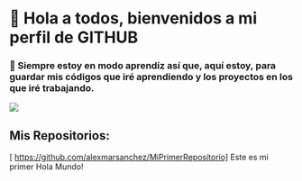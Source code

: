 # 👋 Hola a todos, bienvenidos a mi perfil de GITHUB


### 🌱 Siempre estoy en modo aprendíz así que, aquí estoy, para guardar mis códigos que iré aprendiendo y los proyectos en los que iré trabajando.

![](https://www.google.com/imgres?imgurl=https%3A%2F%2Fmedia-exp1.licdn.com%2Fdms%2Fimage%2FC4D16AQHCL1yfZD16CA%2Fprofile-displaybackgroundimage-shrink_200_800%2F0%2F1668246114699%3Fe%3D2147483647%26v%3Dbeta%26t%3D1eUKRRlj4yNZKQXOSxQgg97QsnxHkgv5zRFONyFcABk&imgrefurl=https%3A%2F%2Fes.linkedin.com%2Fin%2Falexmar-sanchez&tbnid=n9pEfHPUwk1rPM&vet=12ahUKEwi3-tC02Yr8AhWFgM4BHTvtAD4QMygHegQIARBF..i&docid=2YKnELPdcjO-fM&w=800&h=200&itg=1&q=alexmar%20sanchez&ved=2ahUKEwi3-tC02Yr8AhWFgM4BHTvtAD4QMygHegQIARBF) 

## Mis Repositorios:
[ https://github.com/alexmarsanchez/MiPrimerRepositorio] Este es mi primer Hola Mundo!

<!--
**alexmarsanchez/AlexmarSanchez** is a ✨ _special_ ✨ repository because its `README.md` (this file) appears on your GitHub profile.

Here are some ideas to get you started:

- 🔭 I’m currently working on ...
- 🌱 I’m currently learning ...
- 👯 I’m looking to collaborate on ...
- 🤔 I’m looking for help with ...
- 💬 Ask me about ...
- 📫 How to reach me: ...
- 😄 Pronouns: ...
- ⚡ Fun fact: ...
-->
